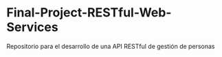 # Final-Project-RESTful-Web-Services
Repositorio para el desarrollo de una API RESTful de gestión de personas
